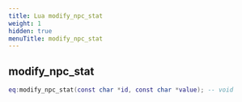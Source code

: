 ```yaml
---
title: Lua modify_npc_stat
weight: 1
hidden: true
menuTitle: modify_npc_stat
---
```

## modify_npc_stat
```lua
eq:modify_npc_stat(const char *id, const char *value); -- void
```